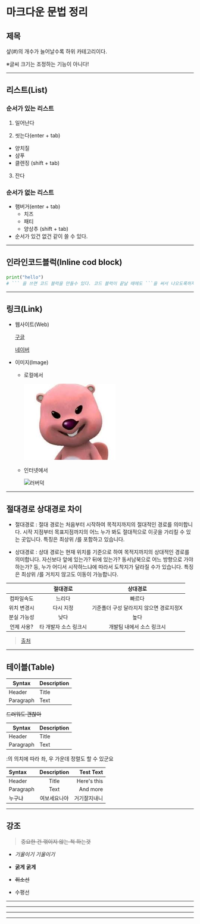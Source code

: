 # 마크다운 문법 정리

## 제목
 샾(#)의 개수가 늘어날수록 하위 카테고리이다. 
 
 ※글씨 크기는 조정하는 기능이 아니다!

---
## 리스트(List)
### 순서가 있는 리스트

1. 일어난다

2. 씻는다(enter + tab)
  - 양치질
  - 샴푸
  - 클렌징
(shift + tab)

3. 잔다

### 순서가 없는 리스트

- 햄버거(enter + tab)
  - 치즈
  - 패티
  - 양상추
(shift + tab)
- 순서가 있건 없건 같이 쓸 수 있다.

---

## 인라인코드블럭(Inline cod block)

```python
print("hello")
# ``` 을 쓰면 코드 블럭을 만들수 있다. 코드 블럭이 끝날 때에도 ```을 써서 나오도록하자
```

---

## 링크(Link)

* 웹사이트(Web)

  [구글](https://google.com)

  [네이버](https://naver.com)


* 이미지(Image)
  * 로컬에서

    ![루피](./b/루피.png "루피")
    

  * 인터넷에서

    ![러버덕](https://camo.githubusercontent.com/a123b2c6011765dd07b9b58e40599a0ba15336a9ddd082e85f704781c97baee2/687474703a2f2f6366696c65362e75662e746973746f72792e636f6d2f696d6167652f32343236453634363534334339423435333243374230 "러버덕")

---

## 절대경로 상대경로 차이
* 절대경로 : 절대 경로는 처음부터 시작하여 목적지까지의 절대적인 경로를 의미합니다. 시작 지점부터 목표지점까지의 어느 누가 봐도 절대적으로 이곳을 가리킬 수 있는 곳입니다. 특징은 최상위 /를 포함하고 있습니다.

* 상대경로 : 상대 경로는 현재 위치를 기준으로 하여 목적지까지의 상대적인 경로를 의미합니다. 자신보다 앞에 있는가? 뒤에 있는가? 동서남북으로 어느 방향으로 가야 하는가? 등, 누가 어디서 시작하느냐에 따라서 도착지가 달라질 수가 있습니다. 특징은 최상위 /를 거치지 않고도 이동이 가능합니다.

|         | 절대경로        | 상대경로        | 
|:---:|:---:|:---:|
|컴파일속도 | 느리다 | 빠르다|
|위치 변경시| 다시 지정|기준폴더 구성 달라지지 않으면 경로지정X
|분실 가능성| 낮다 | 높다|
|언제 사용?|타 개발자 소스 링크시|개발팀 내에서 소스 링크시|
>[출처](https://mollangpiu.tistory.com/222)


---


## 테이블(Table) 

   | Syntax      | Description |
   | ----------- | ----------- |
   | Header      | Title       |
   | Paragraph   | Text        |

~~드러워도 괜찮아~~

| Syntax | Description |
| --- | ----------- |
| Header | Title |
| Paragraph | Text |

:의 의치에 따라 좌, 우 가운데 정렬도 할 수 있군요

| Syntax      | Description | Test Text     |
| :---        |    :----:   |          ---: |
| Header      | Title       | Here's this   |
| Paragraph   | Text        | And more      |
| 누구냐       | 여보세요나야 | 거기잘지내니   |

---

## 강조

> ~~중요한 건 꺾이지 않는 척 하는것~~

* *기울이기* _기울이기_

* **굵게** __굵게__

* ~~취소선~~

* 수평선
<hr/>

***

---

___
